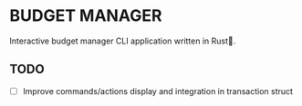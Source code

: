 # BUDGET MANAGER

Interactive budget manager CLI application written in Rust🦀.

## TODO

- [ ] Improve commands/actions display and integration in transaction struct
